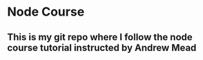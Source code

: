 # Node Course
## ﻿This is my git repo where I follow the node course tutorial instructed by Andrew Mead ##
